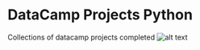 # DataCamp Projects Python
 Collections of  datacamp projects completed
![alt text](https://encrypted-tbn0.gstatic.com/images?q=tbn:ANd9GcQI8SY7MLq96Z058pmZsTjoTINAx2DTuqdIYG2i9WaED5bmkdE7)
